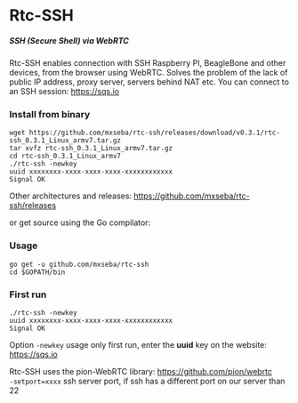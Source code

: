 # Rtc-SSH
##### SSH (Secure Shell) via WebRTC
Rtc-SSH enables connection with SSH  Raspberry PI, BeagleBone and other devices, from the browser using WebRTC. Solves the problem of the lack of public IP address, proxy server, servers behind NAT etc. You can connect to an SSH session: https://sqs.io

### Install from binary
```
wget https://github.com/mxseba/rtc-ssh/releases/download/v0.3.1/rtc-ssh_0.3.1_Linux_armv7.tar.gz
tar xvfz rtc-ssh_0.3.1_Linux_armv7.tar.gz
cd rtc-ssh_0.3.1_Linux_armv7
./rtc-ssh -newkey
uuid xxxxxxxx-xxxx-xxxx-xxxx-xxxxxxxxxxxx
Signal OK
```
Other architectures and releases: https://github.com/mxseba/rtc-ssh/releases<br />

or get source using the Go compilator:

### Usage
```
go get -u github.com/mxseba/rtc-ssh
cd $GOPATH/bin
```
### First run
```
./rtc-ssh -newkey
uuid xxxxxxxx-xxxx-xxxx-xxxx-xxxxxxxxxxxx
Signal OK
```
Option <code>-newkey</code> usage only first run, enter the <b>uuid</b> key on the website: https://sqs.io 

Rtc-SSH uses the pion-WebRTC library: https://github.com/pion/webrtc<br />
<code>-setport=xxxx</code> ssh server port, if ssh has a different port on our server than 22
